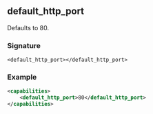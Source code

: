 ## default\_http\_port

Defaults to 80.


### Signature

`<default_http_port></default_http_port>`


### Example

```xml
<capabilities>
    <default_http_port>80</default_http_port>
</capabilities>
```
